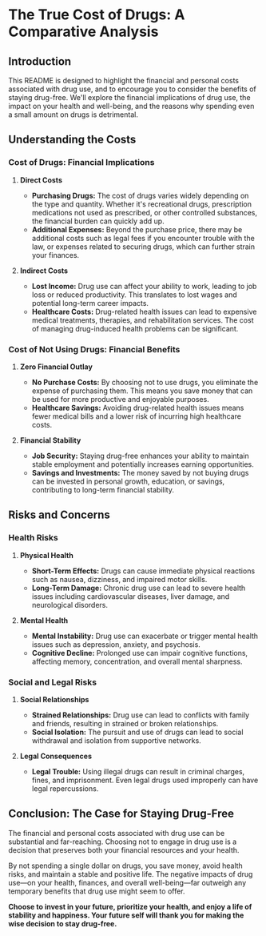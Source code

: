 # The True Cost of Drugs: A Comparative Analysis

## Introduction

This README is designed to highlight the financial and personal costs associated with drug use, and to encourage you to consider the benefits of staying drug-free. We'll explore the financial implications of drug use, the impact on your health and well-being, and the reasons why spending even a small amount on drugs is detrimental. 

## Understanding the Costs

### Cost of Drugs: Financial Implications

1. **Direct Costs**
   - **Purchasing Drugs:** The cost of drugs varies widely depending on the type and quantity. Whether it's recreational drugs, prescription medications not used as prescribed, or other controlled substances, the financial burden can quickly add up.
   - **Additional Expenses:** Beyond the purchase price, there may be additional costs such as legal fees if you encounter trouble with the law, or expenses related to securing drugs, which can further strain your finances.

2. **Indirect Costs**
   - **Lost Income:** Drug use can affect your ability to work, leading to job loss or reduced productivity. This translates to lost wages and potential long-term career impacts.
   - **Healthcare Costs:** Drug-related health issues can lead to expensive medical treatments, therapies, and rehabilitation services. The cost of managing drug-induced health problems can be significant.

### Cost of Not Using Drugs: Financial Benefits

1. **Zero Financial Outlay**
   - **No Purchase Costs:** By choosing not to use drugs, you eliminate the expense of purchasing them. This means you save money that can be used for more productive and enjoyable purposes.
   - **Healthcare Savings:** Avoiding drug-related health issues means fewer medical bills and a lower risk of incurring high healthcare costs.

2. **Financial Stability**
   - **Job Security:** Staying drug-free enhances your ability to maintain stable employment and potentially increases earning opportunities.
   - **Savings and Investments:** The money saved by not buying drugs can be invested in personal growth, education, or savings, contributing to long-term financial stability.

## Risks and Concerns

### Health Risks

1. **Physical Health**
   - **Short-Term Effects:** Drugs can cause immediate physical reactions such as nausea, dizziness, and impaired motor skills.
   - **Long-Term Damage:** Chronic drug use can lead to severe health issues including cardiovascular diseases, liver damage, and neurological disorders.

2. **Mental Health**
   - **Mental Instability:** Drug use can exacerbate or trigger mental health issues such as depression, anxiety, and psychosis.
   - **Cognitive Decline:** Prolonged use can impair cognitive functions, affecting memory, concentration, and overall mental sharpness.

### Social and Legal Risks

1. **Social Relationships**
   - **Strained Relationships:** Drug use can lead to conflicts with family and friends, resulting in strained or broken relationships.
   - **Social Isolation:** The pursuit and use of drugs can lead to social withdrawal and isolation from supportive networks.

2. **Legal Consequences**
   - **Legal Trouble:** Using illegal drugs can result in criminal charges, fines, and imprisonment. Even legal drugs used improperly can have legal repercussions.

## Conclusion: The Case for Staying Drug-Free

The financial and personal costs associated with drug use can be substantial and far-reaching. Choosing not to engage in drug use is a decision that preserves both your financial resources and your health. 

By not spending a single dollar on drugs, you save money, avoid health risks, and maintain a stable and positive life. The negative impacts of drug use—on your health, finances, and overall well-being—far outweigh any temporary benefits that drug use might seem to offer.

**Choose to invest in your future, prioritize your health, and enjoy a life of stability and happiness. Your future self will thank you for making the wise decision to stay drug-free.**
